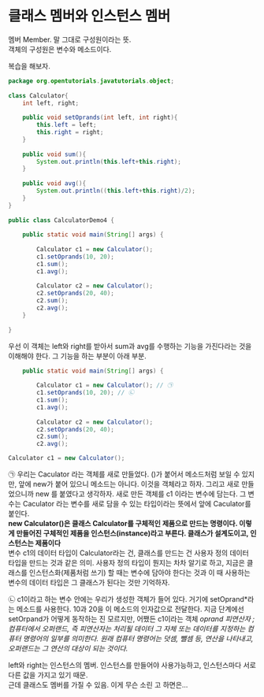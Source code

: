 # 클래스 멤버와 인스턴스 멤버

멤버 Member. 말 그대로 구성원이라는 뜻.   
객체의 구성원은 변수와 메소드이다.   

복습을 해보자.
```java
package org.opentutorials.javatutorials.object;
 
class Calculator{
    int left, right;
      
    public void setOprands(int left, int right){
        this.left = left;
        this.right = right;
    }
      
    public void sum(){
        System.out.println(this.left+this.right);
    }
      
    public void avg(){
        System.out.println((this.left+this.right)/2);
    }
}
  
public class CalculatorDemo4 {
      
    public static void main(String[] args) {
          
        Calculator c1 = new Calculator();
        c1.setOprands(10, 20);
        c1.sum();       
        c1.avg();       
          
        Calculator c2 = new Calculator();
        c2.setOprands(20, 40);
        c2.sum();       
        c2.avg();
    }
  
}
```
우선 이 객체는 left와 right를 받아서 sum과 avg를 수행하는 기능을 가진다라는 것을 이해해야 한다. 그 기능을 하는 부분이 아래 부분.
```java
    public static void main(String[] args) {
          
        Calculator c1 = new Calculator(); // ㉠
        c1.setOprands(10, 20); // ㉡
        c1.sum();       
        c1.avg();       
          
        Calculator c2 = new Calculator();
        c2.setOprands(20, 40);
        c2.sum();       
        c2.avg();
```
```java
Calculator c1 = new Calculator();
```
㉠ 우리는 Caculator 라는 객체를 새로 만들었다. ()가 붙어서 메소드처럼 보일 수 있지만, 앞에 new가 붙어 있으니 메소드는 아니다. 이것을 객체라고 하자. 그리고 새로 만들었으니까 new 를 붙였다고 생각하자. 새로 만든 객체를 c1 이라는 변수에 담는다. 그 변수는 Caculator 라는 변수를 새로 담을 수 있는 타입이라는 뜻에서 앞에 Caculator를 붙인다.   
**new Calculator()은 클래스 Calculator를 구체적인 제품으로 만드는 명령이다. 이렇게 만들어진 구체적인 제품을 인스턴스(instance)라고 부른다. 클래스가 설계도이고, 인스턴스는 제품이다**   
변수 c1의 데이터 타입이 Calculator라는 건, 클래스를 만드는 건 사용자 정의 데이터 타입을 만드는 것과 같은 의미. 사용자 정의 타입이 뭔지는 차차 알기로 하고, 지금은 클래스를 인스턴스화(제품처럼 쓰기) 할 때는 변수에 담아야 한다는 것과 이 때 사용하는 변수의 데이터 타입은 그 클래스가 된다는 것만 기억하자.

   
㉡ c1이라고 하는 변수 안에는 우리가 생성한 객체가 들어 있다. 거기에 setOprand\*라는 메소드를 사용한다. 10과 20을 이 메소드의 인자값으로 전달한다. 지금 단계에선 setOrpand가 어떻게 동작하는 진 모르지만, 어쨌든 c1이라는 객체
*oprand 피연산자 ; 컴퓨터에서 오퍼랜드, 즉 피연산자는 처리될 데이터 그 자체 또는 데이터를 지정하는 컴퓨터 명령어의 일부를 의미한다. 원래 컴퓨터 명령어는 덧셈, 뺄셈 등, 연산을 나타내고, 오퍼랜드는 그 연산의 대상이 되는 것이다.*

left와 right는 인스턴스의 멤버. 인스턴스를 만들어야 사용가능하고, 인스턴스마다 서로 다른 값을 가지고 있기 때문.   
근데 클래스도 멤버를 가질 수 있음. 이게 무슨 소린 고 하면은...
